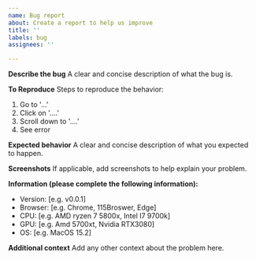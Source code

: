 ```yaml
---
name: Bug report
about: Create a report to help us improve
title: ''
labels: bug
assignees: ''

---
```


**Describe the bug**
A clear and concise description of what the bug is.

**To Reproduce**
Steps to reproduce the behavior:
1. Go to '...'
2. Click on '....'
3. Scroll down to '....'
4. See error

**Expected behavior**
A clear and concise description of what you expected to happen.

**Screenshots**
If applicable, add screenshots to help explain your problem.

**Information (please complete the following information):**
 - Version:  [e.g. v0.0.1]
 - Browser: [e.g. Chrome, 115Broswer, Edge]
 - CPU: [e.g. AMD ryzen 7 5800x, Intel I7 9700k]
 - GPU: [e.g. Amd 5700xt, Nvidia RTX3080]
 - OS: [e.g. MacOS 15.2]

**Additional context**
Add any other context about the problem here.
